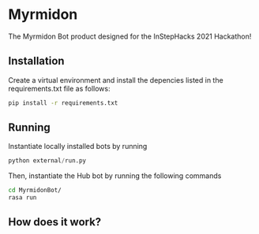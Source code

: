 # Myrmidon

The Myrmidon Bot product designed for the InStepHacks 2021 Hackathon!

## Installation
Create a virtual environment and install the depencies listed in the requirements.txt file as follows:

```bash
pip install -r requirements.txt
```

## Running
Instantiate locally installed bots by running 

```python 
python external/run.py
```

Then, instantiate the Hub bot by running the following commands

```bash
cd MyrmidonBot/
rasa run
```

## How does it work?


